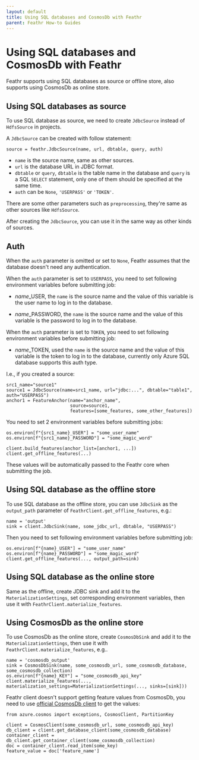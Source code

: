 ```yaml
---
layout: default
title: Using SQL databases and CosmosDb with Feathr
parent: Feathr How-to Guides
---
```


# Using SQL databases and CosmosDb with Feathr

Feathr supports using SQL databases as source or offline store, also supports using CosmosDb as online store.

## Using SQL databases as source

To use SQL database as source, we need to create `JdbcSource` instead of `HdfsSource` in projects.

A `JdbcSource` can be created with follow statement:

```
source = feathr.JdbcSource(name, url, dbtable, query, auth)
```

* `name` is the source name, same as other sources.
* `url` is the database URL in JDBC format.
* `dbtable` or `query`, `dbtable` is the table name in the database and `query` is a SQL `SELECT` statement, only one of them should be specified at the same time.
* `auth` can be `None`, `'USERPASS'` or `'TOKEN'`.

There are some other parameters such as `preprocessing`, they're same as other sources like `HdfsSource`.

After creating the `JdbcSource`, you can use it in the same way as other kinds of sources.

## Auth

When the `auth` parameter is omitted or set to `None`, Feathr assumes that the database doesn't need any authentication.

When the `auth` parameter is set to `USERPASS`, you need to set following environment variables before submitting job:

* *name*_USER, the `name` is the source name and the value of this variable is the user name to log in to the database.

* *name*_PASSWORD, the `name` is the source name and the value of this variable is the password to log in to the database.

When the `auth` parameter is set to `TOKEN`, you need to set following environment variables before submitting job:

* *name*_TOKEN, used the `name` is the source name and the value of this variable is the token to log in to the database, currently only Azure SQL database supports this auth type.

I.e., if you created a source:

```
src1_name="source1"
source1 = JdbcSource(name=src1_name, url="jdbc:...", dbtable="table1", auth="USERPASS")
anchor1 = FeatureAnchor(name="anchor_name",
                        source=source1,
                        features=[some_features, some_other_features])
```

You need to set 2 environment variables before submitting jobs:
```
os.environ[f"{src1_name}_USER"] = "some_user_name"
os.environ[f"{src1_name}_PASSWORD"] = "some_magic_word"

client.build_features(anchor_list=[anchor1, ...])
client.get_offline_features(...)
```

These values will be automatically passed to the Feathr core when submitting the job.

## Using SQL database as the offline store

To use SQL database as the offline store, you can use `JdbcSink` as the `output_path` parameter of `FeathrClient.get_offline_features`, e.g.:
```
name = 'output'
sink = client.JdbcSink(name, some_jdbc_url, dbtable, "USERPASS")
```

Then you need to set following environment variables before submitting job:
```
os.environ[f"{name}_USER"] = "some_user_name"
os.environ[f"{name}_PASSWORD"] = "some_magic_word"
client.get_offline_features(..., output_path=sink)
```

## Using SQL database as the online store

Same as the offline, create JDBC sink and add it to the `MaterializationSettings`, set corresponding environment variables, then use it with `FeathrClient.materialize_features`.

## Using CosmosDb as the online store

To use CosmosDb as the online store, create `CosmosDbSink` and add it to the `MaterializationSettings`, then use it with `FeathrClient.materialize_features`, e.g..

```
name = 'cosmosdb_output'
sink = CosmosDbSink(name, some_cosmosdb_url, some_cosmosdb_database, some_cosmosdb_collection)
os.environ[f"{name}_KEY"] = "some_cosmosdb_api_key"
client.materialize_features(..., materialization_settings=MaterializationSettings(..., sinks=[sink]))
```

Feathr client doesn't support getting feature values from CosmosDb, you need to use [official CosmosDb client](https://pypi.org/project/azure-cosmos/) to get the values:

```
from azure.cosmos import exceptions, CosmosClient, PartitionKey

client = CosmosClient(some_cosmosdb_url, some_cosmosdb_api_key)
db_client = client.get_database_client(some_cosmosdb_database)
container_client = db_client.get_container_client(some_cosmosdb_collection)
doc = container_client.read_item(some_key)
feature_value = doc['feature_name']
```